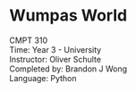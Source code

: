 # Wumpas World

CMPT 310  
Time: Year 3 - University  
Instructor: Oliver Schulte  
Completed by: Brandon J Wong  
Language: Python
